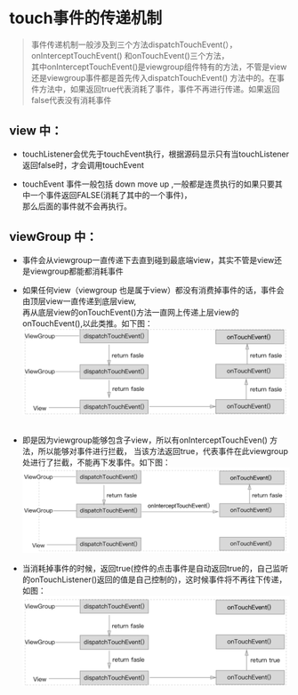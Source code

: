 touch事件的传递机制
================

>事件传递机制一般涉及到三个方法dispatchTouchEvent(），onInterceptTouchEvent() 和onTouchEvent()三个方法，  
其中onInterceptTouchEvent()是viewgroup组件特有的方法，不管是view还是viewgroup事件都是首先传入dispatchTouchEvent()
方法中的。在事件方法中，如果返回true代表消耗了事件，事件不再进行传递。如果返回false代表没有消耗事件


view 中：
----------
- touchListener会优先于touchEvent执行，根据源码显示只有当touchListener返回false时，才会调用touchEvent  

- touchEvent 事件一般包括 down move up ,一般都是连贯执行的如果只要其中一个事件返回FALSE(消耗了其中的一个事件)，  
那么后面的事件就不会再执行。

viewGroup 中：
------
- 事件会从viewgroup一直传递下去直到碰到最底端view，其实不管是view还是viewgroup都能都消耗事件
- 如果任何view（viewgroup 也是属于view）都没有消费掉事件的话，事件会由顶层view一直传递到底层view,  
再从底层view的onTouchEvent()方法一直网上传递上层view的onTouchEvent(),以此类推。如下图：  
![touch-one](https://github.com/ityulong/InterviewTest/blob/6f4dd22deacd983af5abcf6b193ce6f8df486f74/app/src/main/res/img/touch-one.png)  

- 即是因为viewgroup能够包含子view，所以有onInterceptTouchEven() 方法，所以能够对事件进行拦截，
当该方法返回true，代表事件在此viewgroup处进行了拦截，不能再下发事件。如下图：  
![touch-two](https://github.com/ityulong/InterviewTest/blob/6f4dd22deacd983af5abcf6b193ce6f8df486f74/app/src/main/res/img/touch-two.png)  

- 当消耗掉事件的时候，返回true(控件的点击事件是自动返回true的，自己监听的onTouchListener()返回的值是自己控制的)，这时候事件将不再往下传递，如图：  
![touch-three](https://github.com/ityulong/InterviewTest/blob/6f4dd22deacd983af5abcf6b193ce6f8df486f74/app/src/main/res/img/touch-three.png) 

